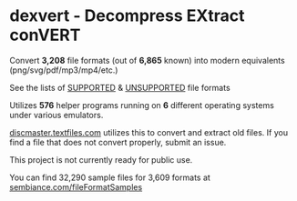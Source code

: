 # dexvert - **D**ecompress **EX**tract con**VERT**
Convert **3,208** file formats (out of **6,865** known) into modern equivalents (png/svg/pdf/mp3/mp4/etc.)

See the lists of [SUPPORTED](SUPPORTED.md) & [UNSUPPORTED](UNSUPPORTED.md) file formats

Utilizes **576** helper programs running on **6** different operating systems under various emulators.

[discmaster.textfiles.com](http://discmaster.textfiles.com/) utilizes this to convert and extract old files. If you find a file that does not convert properly, submit an issue.

This project is not currently ready for public use.

You can find 32,290 sample files for 3,609 formats at [sembiance.com/fileFormatSamples](https://sembiance.com/fileFormatSamples/)
